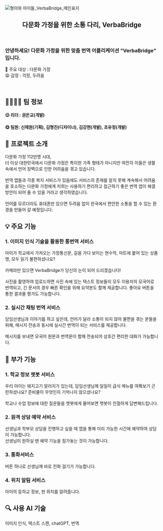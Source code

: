 
![형아와 아이들_VerbaBridge_메인표지](https://github.com/DREAMLANDTHON/HYUNGA/assets/99192837/f4ee129b-d280-4266-aeb4-ff43b6d03b22)

## <center>다문화 가정을 위한 소통 다리, VerbaBridge</center>
<br>

### 안녕하세요! 다문화 가정을 위한 맞춤 번역 어플리케이션 "VerbaBridge" 입니다.

🤗 주요 대상 : 다문화 가정<br>
😩 감정 : 걱정, 두려움

<br>

## 👩‍👩‍👦‍👦 팀 정보
#### 😉 리더 : 권은교(개발)
#### 😋 팀원: 신채원(기획), 김형진(디자이너), 김강현(개발), 조유정(개발)

## 📒 프로젝트 소개
다문화 가정 112만명 시대, <br>
더 이상 대한민국에서 다문화 가정은 특이한 가족 형태가 아니지만 여전히 이들은 생활 속에서 언어 장벽으로 인한 어려움을 겪고 있습니다. 
<br><br>
번역 앱들과 각종 복지 서비스가 있음에도 서비스의 존재를 알지 못해 계속해서 어려움을 호소하는 다문화 가정에게 저희는 사용하기 편리하고 접근하기 좋은 번역 앱이 해결 방안이 되어 줄 수 있을 거라고 생각하였습니다.
<br><br>
언어를 모르더라도 휴대폰만 있으면 두려움 없이 한국에서 편안한 소통을 할 수 있는 환경을 만들어 갈 예정입니다.

## 💡 주요 기능

### 1. 이미지 인식 기술을 활용한 통번역 서비스
아이가 학교에서 가져오는 가정통신문, 길을 가다 보이는 현수막, 마트에 붙어 있는 상품명, 모두 읽기 불편하셨나요? 
<br><br>
카메라만 있으면 VerbaBridge가 당신의 눈이 되어 드리겠습니다!
<br><br>
사진을 촬영하여 업로드하면 사진 속에 있는 텍스트 정보들이 모두 이용자의 모국어로 번역되고, 긴 문서의 경우 빠른 확인을 위해 요약본도 함께 제공합니다. 좋아요 버튼을 통한 결과물 평가도 가능합니다.
<br>

### 2. 실시간 채팅 번역 서비스
담임선생님과 이야기를 하고 싶은데, 언어가 달라 소통이 되지 않아 불편을 겪는 분들을 위해, 메시지 전송과 동시에 실시간 번역이 되는 서비스를 제공합니다. 
<br><br>
메시지를 보내면 모국어 원문과 번역문이 함께 전송되어 상호간 편리한 대화가 가능합니다.
<br>

## 🎉 부가 기능
### 1. 학교 정보 챗봇 서비스
우리 아이는 돼지고기 알러지가 있는데, 담임선생님께 일일이 급식 메뉴를 여쭤보기 곤란하셨나요? 준비물이 무엇인지 기억나지 않으셨나요? 
<br><br>
학교나 수업 정보에 대한 질문들을 챗봇에게 물어보면 챗봇이 친절하게 답변해드립니다.

### 2. 원격 상담 예약 서비스
선생님과 학부모 상담을 진행하고 싶을 때 앱을 통해 미리 가능한 시간에 예약하여 상담이 가능합니다. 
<br>
선생님이 원하실 땐 예약 기능을 잠가놓는 것이 가능합니다.

### 3. 통화서비스
버튼 하나로 선생님께 바로 전화 걸기가 가능합니다. 

### 4. 위치 알림 서비스
아이의 등하교 정보, 현 위치를 알려줍니다.

## 🔍 사용 AI 기술
이미지 인식, 텍스트 스캔, chatGPT, 번역
